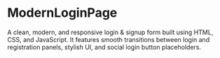 # ModernLoginPage
A clean, modern, and responsive login &amp; signup form built using HTML, CSS, and JavaScript. It features smooth transitions between login and registration panels, stylish UI, and social login button placeholders.
